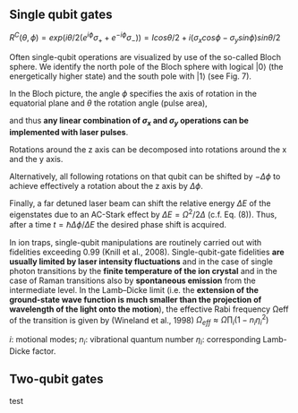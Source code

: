 
## Single qubit gates
$R^C(\theta, \phi) = exp(i\theta/2(e^{i\phi}\sigma_+ + e^{-i\phi}\sigma_-)) = Icos\theta/2 + i(\sigma_xcos\phi-\sigma_ysin\phi)sin\theta/2$

Often single-qubit operations are visualized by use of the so-called Bloch sphere. We identify the north pole of the Bloch
sphere with logical |0⟩ (the energetically higher state) and the south pole with |1⟩ (see Fig. 7). 

In the Bloch picture, the angle
$\phi$ specifies the axis of rotation in the equatorial plane and $\theta$ the rotation angle (pulse area), 

and thus **any linear combination
of $\sigma_x$ and $\sigma_y$ operations can be implemented with laser pulses**.

Rotations around the z axis can be decomposed into rotations around the x and the y axis. 

Alternatively, all following
rotations on that qubit can be shifted by $-\Delta \phi$ to achieve effectively a rotation about the z axis by $\Delta \phi$. 

Finally, a far detuned
laser beam can shift the relative energy $\Delta E$ of the eigenstates due to an AC-Stark effect by $\Delta E = \Omega^2/2\Delta$ (c.f. Eq. (8)). Thus,
after a time $t = \hbar \Delta\phi/\Delta E$ the desired phase shift is acquired.


In ion traps, single-qubit manipulations are routinely carried out with fidelities exceeding 0.99 (Knill et al., 2008).
Single-qubit-gate fidelities **are usually limited by laser intensity fluctuations** and in the case of single photon transitions
by the **finite temperature of the ion crystal** and in the case of Raman transitions also by **spontaneous emission** from the
intermediate level. In the Lamb–Dicke limit (i.e. the **extension of the ground-state wave function is much smaller than
the projection of wavelength of the light onto the motion**), the effective Rabi frequency Ωeff of the transition is given by
(Wineland et al., 1998)
$\begin{equation}\Omega_{eff} \approx \Omega\prod_{i}(1-n_i\eta_i^2) \end{equation}$

$i:$ motional modes; $n_i:$ vibrational quantum number $\eta_i:$ corresponding Lamb-Dicke factor.


## Two-qubit gates
test